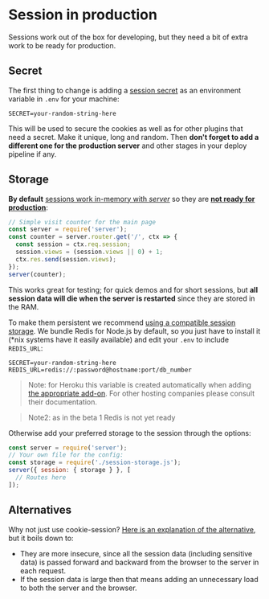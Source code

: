 # Session in production

Sessions work out of the box for developing, but they need a bit of extra work to be ready for production.

## Secret

The first thing to change is adding a [session secret](https://martinfowler.com/articles/session-secret.html) as an environment variable in `.env` for your machine:

```
SECRET=your-random-string-here
```

This will be used to secure the cookies as well as for other plugins that need a secret. Make it unique, long and random. Then **don't forget to add a different one for the production server** and other stages in your deploy pipeline if any.


## Storage

**By default** [sessions work in-memory with *server*](https://github.com/expressjs/session) so they are [**not ready for production**](https://github.com/expressjs/session/pull/220):

```js
// Simple visit counter for the main page
const server = require('server');
const counter = server.router.get('/', ctx => {
  const session = ctx.req.session;
  session.views = (session.views || 0) + 1;
  ctx.res.send(session.views);
});
server(counter);
```

This works great for testing; for quick demos and for short sessions, but **all session data will die when the server is restarted** since they are stored in the RAM.

To make them persistent we recommend [using a compatible session storage](https://github.com/expressjs/session#compatible-session-stores). We bundle Redis for Node.js by default, so you just have to install it (\*nix systems have it easily available) and edit your `.env` to include `REDIS_URL`:

```
SECRET=your-random-string-here
REDIS_URL=redis://:password@hostname:port/db_number
```

> Note: for Heroku this variable is created automatically when adding [the appropriate add-on](https://devcenter.heroku.com/articles/heroku-redis). For other hosting companies please consult their documentation.

> Note2: as in the beta 1 Redis is not yet ready

Otherwise add your preferred storage to the session through the options:

```js
const server = require('server');
// Your own file for the config:
const storage = require('./session-storage.js');
server({ session: { storage } }, [
  // Routes here
]);
```





## Alternatives

Why not just use cookie-session? [Here is an explanation of the alternative](http://stackoverflow.com/a/15745086/938236), but it boils down to:

- They are more insecure, since all the session data (including sensitive data) is passed forward and backward from the browser to the server in each request.
- If the session data is large then that means adding an unnecessary load to both the server and the browser.

